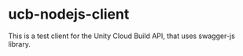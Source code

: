 # ucb-nodejs-client

This is a test client for the Unity Cloud Build API, that uses swagger-js library.